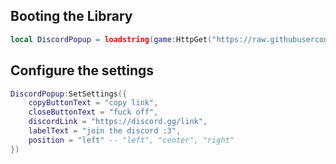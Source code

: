 ## Booting the Library
```lua
local DiscordPopup = loadstring(game:HttpGet("https://raw.githubusercontent.com/EnesXVC/librarys/main/DiscordPopup/Source"))()
```
## Configure the settings
```lua
DiscordPopup:SetSettings({
    copyButtonText = "copy link",
    closeButtonText = "fuck off",
    discordLink = "https://discord.gg/link",
    labelText = "join the discord :3",
    position = "left" -- "left", "center", "right"
})
```
